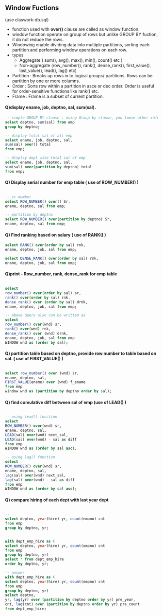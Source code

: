 ## Window Fuctions

(use claswork-db.sql)

* function used with **over()** clause are called as window function. 
* window function operate on group of rows but unlike GROUP BY  fuction, it do not reduce the rows.
* Windowing enable dividing data into multiple partitions, sorting each partition and performing window operations on each row. 
* types 
    * Aggregate ( sum(), avg(), max(), min(), count() etc )
    * Non-aggregate (row_number(), rank(), dense_rank(), first_value(), last_value(), lead(), lag() etc)
* Partition : Breaks up rows in to logical groups/ partitions. Rows can be partition by one or more columns.
* Order : Sorts row within a partition in asce or dec order. Order is useful for order-sensitive functions like rank() etc.
* Frame : Frame is a subset of current partition.


#### Q)display ename, job, deptno, sal, sum(sal).

```SQL
-- simple GROUP BY clause : using Group by clasue, you loose other information like ename, job, sal.
select deptno, sum(sal) from emp
group by deptno;

-- display total sal of all emp
select ename, job, deptno, sal, 
sum(sal) over() total
from emp;

-- display dept wise total sal of emp
select ename, job, deptno, sal, 
sum(sal) over(partition by deptno) total
from emp;

```

#### Q) Display serial number for emp table ( use of ROW_NUMBER() )

```SQL 

-- sr number 
select ROW_NUMBER() over() Sr,
ename, deptno, sal from emp;

-- partition by deptno
select ROW_NUMBER() over(partition by deptno) Sr,
ename, deptno, sal from emp;

```

#### Q) Find ranking based on salary ( use of RANK() )

```SQL 
select RANK() over(order by sal) rnk,
ename, deptno, job, sal from emp;

select DENSE_RANK() over(order by sal) rnk,
ename, deptno, job, sal from emp;

```

#### Q)print  - Row_number, rank, dense_rank for emp table

```SQL

select
row_number() over(order by sal) sr,
rank() over(order by sal) rnk,
dense_rank() over (order by sal) drnk,
ename, deptno, job, sal from emp;

-- above query also can be written as 
select
row_number() over(wnd) sr,
rank() over(wnd) rnk,
dense_rank() over (wnd) drnk,
ename, deptno, job, sal from emp
WINDOW wnd as (order by sal);

```

#### Q) partition table based on deptno, provide row number to table based on sal. ( use of FIRST_VALUE() )

```SQL

select row_number() over (wnd) sr,
ename, deptno, sal, 
FIRST_VALUE(ename) over (wnd) f_ename
from emp
window wnd as (partition by deptno order by sal);

```

#### Q) find cumulative diff between sal of emp (use of LEAD() )

```SQL

-- using lead() function
select
ROW_NUMBER() over(wnd) sr,
ename, deptno, sal,
LEAD(sal) over(wnd) next_sal,
LEAD(sal) over(wnd) - sal as diff
from emp
WINDOW wnd as (order by sal asc);

-- using lag() function
select
ROW_NUMBER() over(wnd) sr,
ename, deptno, sal,
lag(sal) over(wnd) next_sal,
lag(sal) over(wnd) - sal as diff
from emp
WINDOW wnd as (order by sal asc);

```

#### Q) compare hiring of each dept with last year dept

```SQL

-- 
select deptno, year(hire) yr, count(empno) cnt
from emp
group by deptno, yr;

-- 
with dept_emp_hire as (
select deptno, year(hire) yr, count(empno) cnt
from emp
group by deptno, yr)
select * from dept_emp_hire
order by deptno, yr;

-- answer
with dept_emp_hire as (
select deptno, year(hire) yr, count(empno) cnt
from emp
group by deptno, yr)
select deptno,
yr, lag(yr) over (partition by deptno order by yr) pre_year,
cnt, lag(cnt) over (partition by deptno order by yr) pre_count
from dept_emp_hire;
 
```
